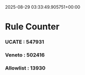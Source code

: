 2025-08-29 03:33:49.905751+00:00
# Rule Counter 
 ### UCATE : 547931

 ### Veneto : 502416

 ### Allowlist : 13930